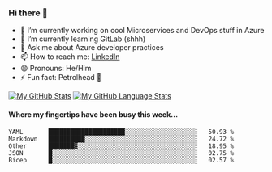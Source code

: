 ### Hi there 👋

- 🔭 I’m currently working on cool Microservices and DevOps stuff in Azure
- 🌱 I’m currently learning GitLab (shhh)
- 💬 Ask me about Azure developer practices
- 📫 How to reach me: [LinkedIn](https://www.linkedin.com/in/gordonbyers/)
- 😄 Pronouns: He/Him 
- ⚡ Fun fact: Petrolhead 🚙

[![My GitHub Stats](https://github-readme-stats.vercel.app/api/?username=gordonby&count_private=true&theme=tokyonight&showicons=true)]()
[![My GitHub Language Stats](https://github-readme-stats.vercel.app/api/top-langs/?username=gordonby&langs_count=5&theme=tokyonight)]()

#### Where my fingertips have been busy this week... 
<!--START_SECTION:waka-->
```text
YAML       █████████████████████░░░░░░░░░░░░░░░░░░░░   50.93 % 
Markdown   ██████████░░░░░░░░░░░░░░░░░░░░░░░░░░░░░░░   24.72 % 
Other      ███████▓░░░░░░░░░░░░░░░░░░░░░░░░░░░░░░░░░   18.95 % 
JSON       █░░░░░░░░░░░░░░░░░░░░░░░░░░░░░░░░░░░░░░░░   02.75 % 
Bicep      █░░░░░░░░░░░░░░░░░░░░░░░░░░░░░░░░░░░░░░░░   02.57 % 
```
<!--END_SECTION:waka-->
